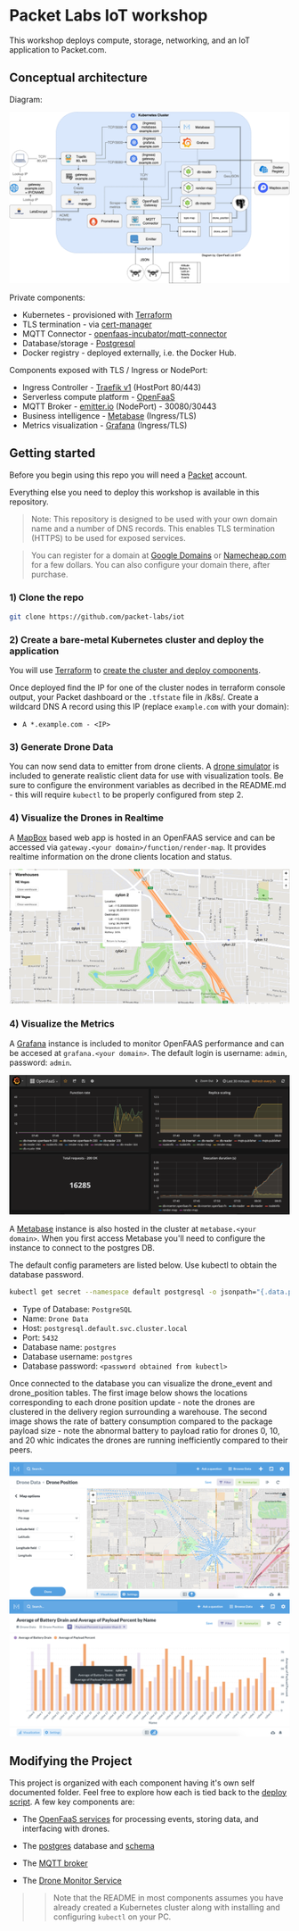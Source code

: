 # Packet Labs IoT workshop

This workshop deploys compute, storage, networking, and an IoT application to Packet.com.

## Conceptual architecture

Diagram:

![Conceptual architecture](/docs/images/conceptual.png)

Private components:

* Kubernetes - provisioned with [Terraform](https://www.terraform.io)
* TLS termination - via [cert-manager](https://cert-manager.io)
* MQTT Connector - [openfaas-incubator/mqtt-connector](https://github.com/openfaas-incubator/mqtt-connector)
* Database/storage - [Postgresql](https://www.postgresql.org)
* Docker registry - deployed externally, i.e. the Docker Hub.

Components exposed with TLS / Ingress or NodePort:

* Ingress Controller - [Traefik v1](https://github.com/containous/traefik) (HostPort 80/443)
* Serverless compute platform - [OpenFaaS](https://github.com/openfaas/faas)
* MQTT Broker - [emitter.io](https://emitter.io) (NodePort) - 30080/30443
* Business intelligence - [Metabase](https://www.metabase.com) (Ingress/TLS)
* Metrics visualization - [Grafana](https://grafana.com) (Ingress/TLS)

## Getting started

Before you begin using this repo you will need a [Packet](https://app.packet.net/signup) account.

Everything else you need to deploy this workshop is available in this repository.

> Note: This repository is designed to be used with your own domain name and a number of DNS records. This enables TLS termination (HTTPS) to be used for exposed services.

> You can register for a domain at [Google Domains](https://domains.google) or [Namecheap.com](https://namecheap.com) for a few dollars. You can also configure your domain there, after purchase.

### 1) Clone the repo

```sh
git clone https://github.com/packet-labs/iot
```

### 2) Create a bare-metal Kubernetes cluster and deploy the application

You will use [Terraform](https://www.terraform.io) to [create the cluster and deploy components](/k8s/).

Once deployed find the IP for one of the cluster nodes in terraform console output, your Packet dashboard or the `.tfstate` file in /k8s/. Create a wildcard DNS A record using this IP (replace `example.com` with your domain):

* `A *.example.com - <IP>`

### 3) Generate Drone Data

You can now send data to emitter from drone clients.  A [drone simulator](/test/client/) is included to generate realistic client data for use with visualization tools.  Be sure to configure the environment variables as decribed in the README.md - this will require `kubectl` to be properly configured from step 2.

### 4) Visualize the Drones in Realtime

A [MapBox](https://www.mapbox.com/) based web app is hosted in an OpenFAAS service and can be accessed via `gateway.<your domain>/function/render-map`.  It provides realtime information on the drone clients location and status.

![](/docs/images/map-render.png)

### 4) Visualize the Metrics

A [Grafana](https://grafana.com/) instance is included to monitor OpenFAAS performance and can be accesed at `grafana.<your domain>`.  The default login is username: `admin`, password: `admin`.

![](/docs/images/grafana.png)

A [Metabase](https://www.metabase.com/) instance is also hosted in the cluster at `metabase.<your domain>`.  When you first access Metabase you'll need to configure the instance to connect to the postgres DB.

The default config parameters are listed below.  Use kubectl to obtain the database password.

```sh
kubectl get secret --namespace default postgresql -o jsonpath="{.data.postgresql-password}" | base64 --decode
```

* Type of Database: `PostgreSQL`
* Name: `Drone Data`
* Host: `postgresql.default.svc.cluster.local`
* Port: `5432`
* Database name: `postgres`
* Database username: `postgres`
* Database password: `<password obtained from kubectl>`

Once connected to the database you can visualize the drone_event and drone_position tables.  The first image below shows the locations corresponding to each drone position update - note the drones are clustered in the delivery region surrounding a warehouse.  The second image shows the rate of battery consumption compared to the package payload size - note the abnormal battery to payload ratio for drones 0, 10, and 20 whic indicates the drones are running inefficiently compared to their peers.

![](/docs/images/metabase.png)
![](/docs/images/metabase2.png)


## Modifying the Project
This project is organized with each component having it's own self documented folder.  Feel free to explore how each is tied back to the [deploy script](/k8s/install). A few key components are:

* The [OpenFaaS services](/openfaas/services/) for processing events, storing data, and interfacing with drones.

* The [postgres](/postgresql/) database and [schema](/openfaas/services/schema.sql) 

* The [MQTT broker](/emitter/)

* The [Drone Monitor Service](/test/controller/)

>> Note that the README in most components assumes you have already created a Kubernetes cluster along with installing and configuring `kubectl` on your PC.
